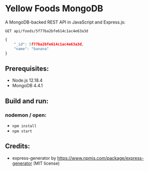# Yellow Foods MongoDB
A MongoDB-backed REST API in JavaScript and Express.js:
```HTTP
GET api/foods/5f77ba2bfe614c1ac4e63a3d
```

```JavaScript
{
    "_id": 5f77ba2bfe614c1ac4e63a3d,
    "name": "banana"
}
```

## Prerequisites:
- Node.js 12.18.4
- MongoDB 4.4.1

## Build and run:
### nodemon / open:
- `npm install`
- `npm start`

## Credits:
- express-generator by https://www.npmjs.com/package/express-generator (MIT license)
